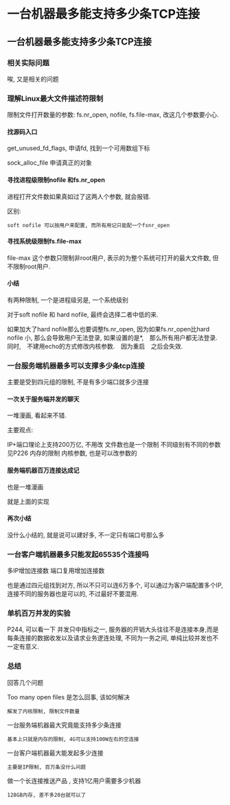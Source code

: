 # 一台机器最多能支持多少条TCP连接

## 一台机器最多能支持多少条TCP连接

### 相关实际问题

唉, 又是相关的问题

### 理解Linux最大文件描述符限制

限制文件打开数量的参数: fs.nr\_open, nofile, fs.file-max, 改这几个参数要小心.

#### 找源码入口

get\_unused\_fd\_flags, 申请fd, 找到一个可用数组下标

sock\_alloc\_file 申请真正的对象

#### 寻找进程级限制nofile 和fs.nr\_open

进程打开文件数如果真如过了这两人个参数, 就会报错.

区别:

```
soft nofile 可以按用户来配置, 而所有用记只能配一个fsnr_open
```

#### 寻找系统级限制fs.file-max

file-max 这个参数只限制非root用户, 表示的为整个系统可打开的最大文件数, 但不限制root用户.

#### 小结

有两种限制, 一个是进程级另是, 一个系统级别

对于soft nofile 和 hard nofile, 最终会选择二者中低的来.

如果加大了hard nofile那么也要调整fs.nr\_open, 因为如果fs.nr\_open比hard nofile 小, 那么会导致用户无法登录, 如果设置的是\*,　那么所有用户都无法登录.　同时,　不建用echo的方式修改内核参数.　因为重启　之后会失效.

### 一台服务端机器最多可以支撑多少条tcp连接

主要是受到四元组的限制, 不是有多少端口就多少连接

#### 一次关于服务端并发的聊天

一堆漫画, 看起来不错.

主要观点:

IP+端口理论上支持200万亿, 不用改 文件数也是一个限制 不同级别有不同的参数 见P226 内存的限制 内核参数, 也是可以改参数的

#### 服务端机器百万连接达成记

也是一堆漫画

就是上面的实现

#### 再次小结

没什么小结的, 就是说可以建好多, 不一定只有端口号那么多

### 一台客户端机器最多只能发起65535个连接吗

多IP增加连接数 端口复用增加连接数

也是通过四元组找到对方, 所以不只可以连6万多个, 可以通过为客户端配置多个IP, 连接不同的服务器也是可以的, 不过最好不要混用.

### 单机百万并发的实验

P244, 可以看一下 并发只中指标之一, 服务器的开销大头往往不是连接本身,而是每条连接的数据收发以及请求业务逻连处理, 不同为一务之间, 单纯比较并发也不一定有意义.

### 总结

回答几个问题

Too many open files 是怎么回事, 该如何解决

```
解发了内核限制, 限制文件数量
```

一台服务端机器最大究竟能支持多少条连接

```
基本上只就是内存的限制, 4G可以支持100W左右的空连接
```

一台客户端机器最大能发起多少连接

```
主要是IP限制, 百万条没什么问题
```

做一个长连接推送产品 , 支持1亿用户需要多少机器

```
128GB内存, 差不多20台就可以了
```
